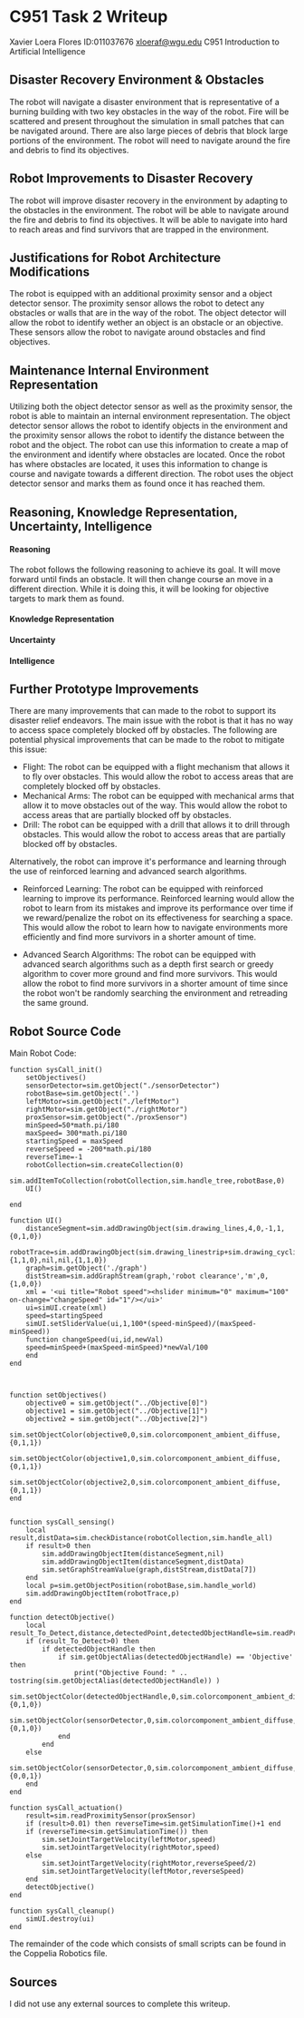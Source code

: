 # C951 Task 2 Writeup

Xavier Loera Flores
ID:011037676
xloeraf@wgu.edu
C951 Introduction to Artificial Intelligence

## Disaster Recovery Environment & Obstacles

The robot will navigate a disaster environment that is representative of a burning building with two key obstacles in the way of the robot. Fire will be scattered and present throughout the simulation in small patches that can be navigated around. There are also large pieces of debris that block large portions of the environment. The robot will need to navigate around the fire and debris to find its objectives.

## Robot Improvements to Disaster Recovery

The robot will improve disaster recovery in the environment by adapting to the obstacles in the environment. The robot will be able to navigate around the fire and debris to find its objectives. It will be able to navigate into hard to reach areas and find survivors that are trapped in the environment.

## Justifications for Robot Architecture Modifications

The robot is equipped with an additional proximity sensor and a object detector sensor. The proximity sensor allows the robot to detect any obstacles or walls that are in the way of the robot. The object detector will allow the robot to identify wether an object is an obstacle or an objective. These sensors allow the robot to navigate around obstacles and find objectives.

## Maintenance Internal Environment Representation

Utilizing both the object detector sensor as well as the proximity sensor, the robot is able to maintain an internal environment representation. The object detector sensor allows the robot to identify objects in the environment and the proximity sensor allows the robot to identify the distance between the robot and the object. The robot can use this information to create a map of the environment and identify where obstacles are located. Once the robot has where obstacles are located, it uses this information to change is course and navigate towards a different direction. The robot uses the object detector sensor and marks them as found once it has reached them.

## Reasoning, Knowledge Representation, Uncertainty, Intelligence

#### Reasoning

The robot follows the following reasoning to achieve its goal. It will move forward until finds an obstacle. It will then change course an move in a different direction. While it is doing this, it will be looking for objective targets to mark them as found.

#### Knowledge Representation

#### Uncertainty

#### Intelligence

## Further Prototype Improvements

There are many improvements that can made to the robot to support its disaster relief endeavors. The main issue with the robot is that it has no way to access space completely blocked off by obstacles.
The following are potential physical improvements that can be made to the robot to mitigate this issue:

- Flight: The robot can be equipped with a flight mechanism that allows it to fly over obstacles. This would allow the robot to access areas that are completely blocked off by obstacles.
- Mechanical Arms: The robot can be equipped with mechanical arms that allow it to move obstacles out of the way. This would allow the robot to access areas that are partially blocked off by obstacles.
- Drill: The robot can be equipped with a drill that allows it to drill through obstacles. This would allow the robot to access areas that are partially blocked off by obstacles.

Alternatively, the robot can improve it's performance and learning through the use of reinforced learning and advanced search algorithms.

- Reinforced Learning: The robot can be equipped with reinforced learning to improve its performance. Reinforced learning would allow the robot to learn from its mistakes and improve its performance over time if we reward/penalize the robot on its effectiveness for searching a space. This would allow the robot to learn how to navigate environments more efficiently and find more survivors in a shorter amount of time.

- Advanced Search Algorithms: The robot can be equipped with advanced search algorithms such as a depth first search or greedy algorithm to cover more ground and find more survivors. This would allow the robot to find more survivors in a shorter amount of time since the robot won't be randomly searching the environment and retreading the same ground.

## Robot Source Code

Main Robot Code:

```
function sysCall_init()
    setObjectives()
    sensorDetector=sim.getObject("./sensorDetector")
    robotBase=sim.getObject('.')
    leftMotor=sim.getObject("./leftMotor")
    rightMotor=sim.getObject("./rightMotor")
    proxSensor=sim.getObject("./proxSensor")
    minSpeed=50*math.pi/180
    maxSpeed= 300*math.pi/180
    startingSpeed = maxSpeed
    reverseSpeed = -200*math.pi/180
    reverseTime=-1
    robotCollection=sim.createCollection(0)
    sim.addItemToCollection(robotCollection,sim.handle_tree,robotBase,0)
    UI()

end

function UI()
    distanceSegment=sim.addDrawingObject(sim.drawing_lines,4,0,-1,1,{0,1,0})
    robotTrace=sim.addDrawingObject(sim.drawing_linestrip+sim.drawing_cyclic,2,0,-1,200,{1,1,0},nil,nil,{1,1,0})
    graph=sim.getObject('./graph')
    distStream=sim.addGraphStream(graph,'robot clearance','m',0,{1,0,0})
    xml = '<ui title="Robot speed"><hslider minimum="0" maximum="100" on-change="changeSpeed" id="1"/></ui>'
    ui=simUI.create(xml)
    speed=startingSpeed
    simUI.setSliderValue(ui,1,100*(speed-minSpeed)/(maxSpeed-minSpeed))
    function changeSpeed(ui,id,newVal)
    speed=minSpeed+(maxSpeed-minSpeed)*newVal/100
    end
end



function setObjectives()
    objective0 = sim.getObject("../Objective[0]")
    objective1 = sim.getObject("../Objective[1]")
    objective2 = sim.getObject("../Objective[2]")
    sim.setObjectColor(objective0,0,sim.colorcomponent_ambient_diffuse,{0,1,1})
    sim.setObjectColor(objective1,0,sim.colorcomponent_ambient_diffuse,{0,1,1})
    sim.setObjectColor(objective2,0,sim.colorcomponent_ambient_diffuse,{0,1,1})
end


function sysCall_sensing()
    local result,distData=sim.checkDistance(robotCollection,sim.handle_all)
    if result>0 then
        sim.addDrawingObjectItem(distanceSegment,nil)
        sim.addDrawingObjectItem(distanceSegment,distData)
        sim.setGraphStreamValue(graph,distStream,distData[7])
    end
    local p=sim.getObjectPosition(robotBase,sim.handle_world)
    sim.addDrawingObjectItem(robotTrace,p)
end

function detectObjective()
    local result_To_Detect,distance,detectedPoint,detectedObjectHandle=sim.readProximitySensor(sensorDetector)
    if (result_To_Detect>0) then
        if detectedObjectHandle then
            if sim.getObjectAlias(detectedObjectHandle) == 'Objective' then
                print("Objective Found: " .. tostring(sim.getObjectAlias(detectedObjectHandle)) )
                sim.setObjectColor(detectedObjectHandle,0,sim.colorcomponent_ambient_diffuse,{0,1,0})
                sim.setObjectColor(sensorDetector,0,sim.colorcomponent_ambient_diffuse,{0,1,0})
            end
        end
    else
        sim.setObjectColor(sensorDetector,0,sim.colorcomponent_ambient_diffuse,{0,0,1})
    end
end

function sysCall_actuation()
    result=sim.readProximitySensor(proxSensor)
    if (result>0.01) then reverseTime=sim.getSimulationTime()+1 end
    if (reverseTime<sim.getSimulationTime()) then
        sim.setJointTargetVelocity(leftMotor,speed)
        sim.setJointTargetVelocity(rightMotor,speed)
    else
        sim.setJointTargetVelocity(rightMotor,reverseSpeed/2)
        sim.setJointTargetVelocity(leftMotor,reverseSpeed)
    end
    detectObjective()
end

function sysCall_cleanup()
    simUI.destroy(ui)
end
```

The remainder of the code which consists of small scripts can be found in the Coppelia Robotics file.

## Sources

I did not use any external sources to complete this writeup.

